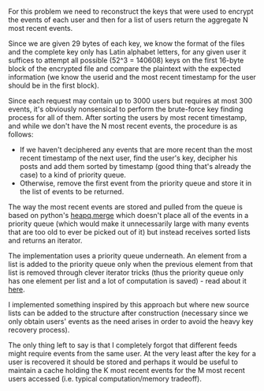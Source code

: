 For this problem we need to reconstruct the keys that were used to encrypt the events of each user and then for a list of users return the aggregate N most recent events.

Since we are given 29 bytes of each key, we know the format of the files and the complete key only has Latin alphabet letters, for any given user it suffices to attempt all possible (52^3 = 140608) keys on the first 16-byte block of the encrypted file and compare the plaintext with the expected information (we know the userid and the most recent timestamp for the user should be in the first block).

Since each request may contain up to 3000 users but requires at most 300 events, it's obviously nonsensical to perform the brute-force key finding process for all of them. After sorting the users by most recent timestamp, and while we don't have the N most recent events, the procedure is as follows:

* If we haven't deciphered any events that are more recent than the most recent timestamp of the next user, find the user's key, decipher his posts and add them sorted by timestamp (good thing that's already the case) to a kind of priority queue.
* Otherwise, remove the first event from the priority queue and store it in the list of events to be returned.

The way the most recent events are stored and pulled from the queue is based on python's [heapq.merge](https://docs.python.org/2/library/heapq.html#heapq.merge) which doesn't place all of the events in a priority queue (which would make it unnecessarily large with many events that are too old to ever be picked out of it) but instead receives sorted lists and returns an iterator. 

The implementation uses a priority queue underneath. An element from a list is added to the priority queue only when the previous element from that list is removed through clever iterator tricks (thus the priority queue only has one element per list and a lot of computation is saved) - read about it [here](http://wordaligned.org/articles/merging-sorted-streams-in-python.html). 

I implemented something inspired by this approach but where new source lists can be added to the structure after construction (necessary since we only obtain users' events as the need arises in order to avoid the heavy key recovery process).

The only thing left to say is that I completely forgot that different feeds might require events from the same user. At the very least after the key for a user is recovered it should be stored and perhaps it would be useful to maintain a cache holding the K most recent events for the M most recent users accessed (i.e. typical computation/memory tradeoff).
